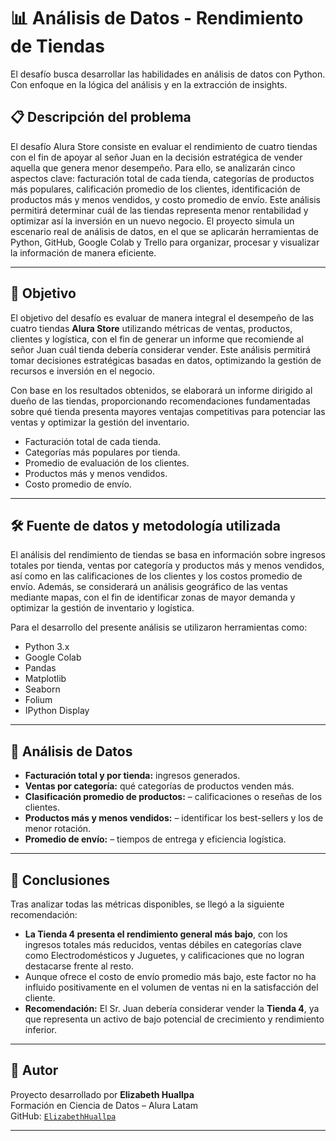 # 📊 Análisis de Datos - Rendimiento de Tiendas

El desafío busca desarrollar las habilidades en análisis de datos con Python. Con enfoque en la lógica del análisis y en la extracción de insights.

## 📋 Descripción del problema

El desafío Alura Store consiste en evaluar el rendimiento de cuatro tiendas con el fin de apoyar al señor Juan en la decisión estratégica de vender aquella que genera menor desempeño. Para ello, se analizarán cinco aspectos clave: facturación total de cada tienda, categorías de productos más populares, calificación promedio de los clientes, identificación de productos más y menos vendidos, y costo promedio de envío. Este análisis permitirá determinar cuál de las tiendas representa menor rentabilidad y optimizar así la inversión en un nuevo negocio. El proyecto simula un escenario real de análisis de datos, en el que se aplicarán herramientas de Python, GitHub, Google Colab y Trello para organizar, procesar y visualizar la información de manera eficiente.
 
---

## 🎯 Objetivo

El objetivo del desafío es evaluar de manera integral el desempeño de las cuatro tiendas **Alura Store** utilizando métricas de ventas, productos, clientes y logística, con el fin de generar un informe que recomiende al señor Juan cuál tienda debería considerar vender. Este análisis permitirá tomar decisiones estratégicas basadas en datos, optimizando la gestión de recursos e inversión en el negocio.

Con base en los resultados obtenidos, se elaborará un informe dirigido al dueño de las tiendas, proporcionando recomendaciones fundamentadas sobre qué tienda presenta mayores ventajas competitivas para potenciar las ventas y optimizar la gestión del inventario.

- Facturación total de cada tienda.
- Categorías más populares por tienda.
- Promedio de evaluación de los clientes.
- Productos más y menos vendidos.
- Costo promedio de envío.
  
---

## 🛠️ Fuente de datos y metodología utilizada 

El análisis del rendimiento de tiendas se basa en información sobre ingresos totales por tienda, ventas por categoría y productos más y menos vendidos, así como en las calificaciones de los clientes y los costos promedio de envío. Además, se considerará un análisis geográfico de las ventas mediante mapas, con el fin de identificar zonas de mayor demanda y optimizar la gestión de inventario y logística.

Para el desarrollo del presente análisis se utilizaron herramientas como:

- Python 3.x
- Google Colab
- Pandas
- Matplotlib
- Seaborn
- Folium
- IPython Display

---

## 🧠 Análisis de Datos

- **Facturación total y por tienda:** ingresos generados.
- **Ventas por categoría:** qué categorías de productos venden más.
- **Clasificación promedio de productos:** – calificaciones o reseñas de los clientes.
- **Productos más y menos vendidos:** – identificar los best-sellers y los de menor rotación.
- **Promedio de envío:** – tiempos de entrega y eficiencia logística.

---

## 📌 Conclusiones

Tras analizar todas las métricas disponibles, se llegó a la siguiente recomendación:

- **La Tienda 4 presenta el rendimiento general más bajo**, con los ingresos totales más reducidos, ventas débiles en categorías clave como Electrodomésticos y Juguetes, y calificaciones que no logran destacarse frente al resto.
- Aunque ofrece el costo de envío promedio más bajo, este factor no ha influido positivamente en el volumen de ventas ni en la satisfacción del cliente.
- **Recomendación:** El Sr. Juan debería considerar vender la **Tienda 4**, ya que representa un activo de bajo potencial de crecimiento y rendimiento inferior.

---

## 🚀 Autor

Proyecto desarrollado por **Elizabeth Huallpa**  
Formación en Ciencia de Datos – Alura Latam  
GitHub: [`ElizabethHuallpa`](https://github.com/ElizabethHuallpa)

---
